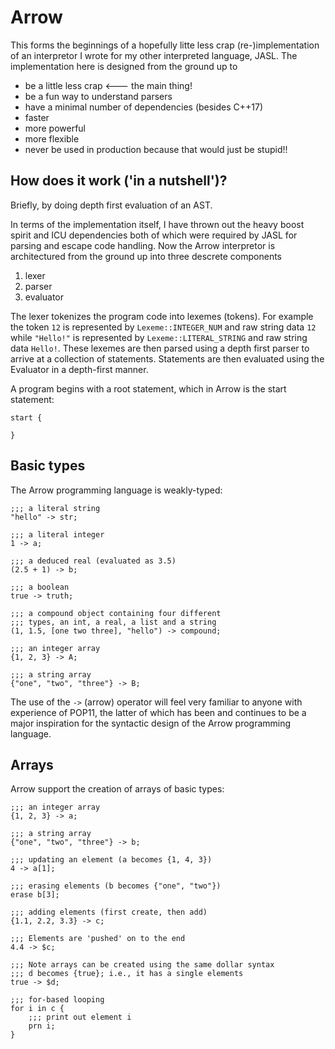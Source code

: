# Arrow

This forms the beginnings of a hopefully litte less crap (re-)implementation of an interpretor I wrote for my other interpreted language, JASL. The implementation here is designed from the ground up to
* be a little less crap <--- the main thing!
* be a fun way to understand parsers
* have a minimal number of dependencies (besides C++17)
* faster
* more powerful
* more flexible
* never be used in production because that would just be stupid!!

## How does it work ('in a nutshell')?

Briefly, by doing depth first evaluation of an AST.

In terms of the implementation itself, I have thrown out the heavy boost spirit and ICU dependencies both of which were required by JASL for parsing and escape code handling.
Now the Arrow interpretor is architectured from the ground up into three descrete components

1. lexer
2. parser
3. evaluator

The lexer tokenizes the program code into lexemes (tokens). For example the token `12` is represented by `Lexeme::INTEGER_NUM` and
raw string data `12` while `"Hello!"` is represented by `Lexeme::LITERAL_STRING` and raw string data `Hello!`. 
These lexemes are then parsed using a depth first parser to arrive at a collection of statements. Statements are then evaluated using the Evaluator
in a depth-first manner. 

A program begins with a root statement, which in Arrow is the start statement:

```
start {

}
```

## Basic types

The Arrow programming language is weakly-typed:

```
;;; a literal string
"hello" -> str;

;;; a literal integer
1 -> a;

;;; a deduced real (evaluated as 3.5)
(2.5 + 1) -> b;

;;; a boolean
true -> truth;

;;; a compound object containing four different
;;; types, an int, a real, a list and a string
(1, 1.5, [one two three], "hello") -> compound;

;;; an integer array
{1, 2, 3} -> A;

;;; a string array
{"one", "two", "three"} -> B;
```
The use of the `->` (arrow) operator will feel very familiar to anyone with experience of POP11, the latter of which has been and continues to be a major inspiration for the syntactic design of the Arrow programming language.

## Arrays

Arrow support the creation of arrays of basic types:

```
;;; an integer array
{1, 2, 3} -> a;

;;; a string array
{"one", "two", "three"} -> b;

;;; updating an element (a becomes {1, 4, 3})
4 -> a[1];

;;; erasing elements (b becomes {"one", "two"})
erase b[3];

;;; adding elements (first create, then add)
{1.1, 2.2, 3.3} -> c;

;;; Elements are 'pushed' on to the end
4.4 -> $c;

;;; Note arrays can be created using the same dollar syntax
;;; d becomes {true}; i.e., it has a single elements
true -> $d;

;;; for-based looping
for i in c {
	;;; print out element i
	prn i;
}
```

